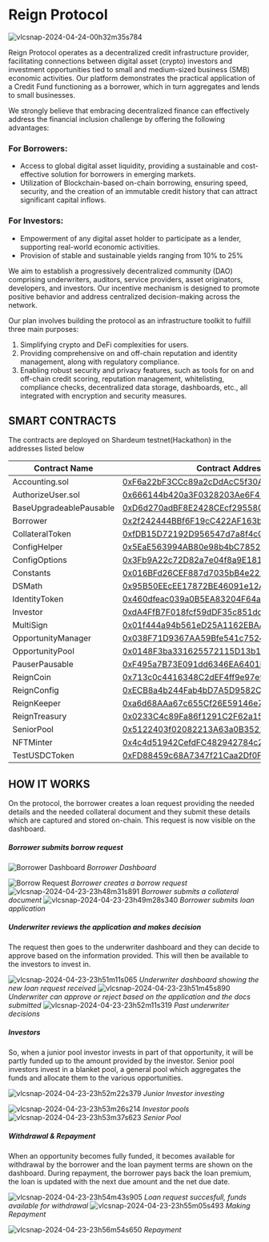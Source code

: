# Reign Protocol

![vlcsnap-2024-04-24-00h32m35s784](https://github.com/DeograciousAggrey/ReignProtocol_Shardeum/assets/68210234/48d0ce8a-2bf3-4db4-bca6-7a726a6ee20d)


Reign Protocol operates as a decentralized credit infrastructure provider, facilitating connections between digital asset (crypto) investors and investment opportunities tied to small and medium-sized business (SMB) economic activities. Our platform demonstrates the practical application of a Credit Fund functioning as a borrower, which in turn aggregates and lends to small businesses.

We strongly believe that embracing decentralized finance can effectively address the financial inclusion challenge by offering the following advantages:

### For Borrowers:
- Access to global digital asset liquidity, providing a sustainable and cost-effective solution for borrowers in emerging markets.
- Utilization of Blockchain-based on-chain borrowing, ensuring speed, security, and the creation of an immutable credit history that can attract significant capital inflows.

### For Investors:
- Empowerment of any digital asset holder to participate as a lender, supporting real-world economic activities.
- Provision of stable and sustainable yields ranging from 10% to 25%

We aim to establish a progressively decentralized community (DAO) comprising underwriters, auditors, service providers, asset originators, developers, and investors. Our incentive mechanism is designed to promote positive behavior and address centralized decision-making across the network.

Our plan involves building the protocol as an infrastructure toolkit to fulfill three main purposes:
1. Simplifying crypto and DeFi complexities for users.
2. Providing comprehensive on and off-chain reputation and identity management, along with regulatory compliance.
3. Enabling robust security and privacy features, such as tools for on and off-chain credit scoring, reputation management, whitelisting, compliance checks, decentralized data storage, dashboards, etc., all integrated with encryption and security measures.
## SMART CONTRACTS
The contracts are deployed on Shardeum testnet(Hackathon) in the addresses listed below

| Contract Name            | Contract Address                                                                                             |
|--------------------------|--------------------------------------------------------------------------------------------------------------|
| Accounting.sol           | [0xF6a22bF3CCc89a2cDdAcC5f30AB7AaC11d04460C](https://robinsponge-blockscout.eu-north-2.gateway.fm/address/0xF6a22bF3CCc89a2cDdAcC5f30AB7AaC11d04460C)        |
| AuthorizeUser.sol        | [0x666144b420a3F0328203Ae6F4E4923e46b9BD49F](https://robinsponge-blockscout.eu-north-2.gateway.fm/address/0x666144b420a3F0328203Ae6F4E4923e46b9BD49F)        |
| BaseUpgradeablePausable  | [0xD6d270adBF8E2428CEcf2955803a56f68686a4ee](https://robinsponge-blockscout.eu-north-2.gateway.fm/address/0xD6d270adBF8E2428CEcf2955803a56f68686a4ee)        |
| Borrower                 | [0x2f242444BBf6F19cC422AF163bFa83a4D6378Fbc](https://robinsponge-blockscout.eu-north-2.gateway.fm/address/0x2f242444BBf6F19cC422AF163bFa83a4D6378Fbc)        |
| CollateralToken          | [0xfDB15D72192D956547d7a8f4cC73d950d0d12975](https://robinsponge-blockscout.eu-north-2.gateway.fm/address/0xfDB15D72192D956547d7a8f4cC73d950d0d12975)        |
| ConfigHelper             | [0x5EaE563994AB80e98b4bC7852426FDf627ca51CF](https://robinsponge-blockscout.eu-north-2.gateway.fm/address/0x5EaE563994AB80e98b4bC7852426FDf627ca51CF)        |
| ConfigOptions            | [0x3Fb9A22c72D82a7e04f8a9E18142057E85dC4ad9](https://robinsponge-blockscout.eu-north-2.gateway.fm/address/0x3Fb9A22c72D82a7e04f8a9E18142057E85dC4ad9)        |
| Constants                | [0x016BFd26CEF887d7035bB4e2228b0B34e4Ea6044](https://robinsponge-blockscout.eu-north-2.gateway.fm/address/0x016BFd26CEF887d7035bB4e2228b0B34e4Ea6044)        |
| DSMath                   | [0x95B50EEcEE17872BE46091e12A1C0FcB58dc657a](https://robinsponge-blockscout.eu-north-2.gateway.fm/address/0x95B50EEcEE17872BE46091e12A1C0FcB58dc657a)        |
| IdentityToken            | [0x460dfeac039a0B5EA83204F64a54D2c48946D9ac](https://robinsponge-blockscout.eu-north-2.gateway.fm/address/0x460dfeac039a0B5EA83204F64a54D2c48946D9ac)        |
| Investor                 | [0xdA4FfB7F018fcf59dDF35c851dcb7C1E08abB032](https://robinsponge-blockscout.eu-north-2.gateway.fm/address/0xdA4FfB7F018fcf59dDF35c851dcb7C1E08abB032)        |
| MultiSign                | [0x01f444a94b561eD25A1162EBAAe6cc6B4b2B10CC](https://robinsponge-blockscout.eu-north-2.gateway.fm/address/0x01f444a94b561eD25A1162EBAAe6cc6B4b2B10CC)        |
| OpportunityManager       | [0x038F71D9367AA59Bfe541c752457851ccB095285](https://robinsponge-blockscout.eu-north-2.gateway.fm/address/0x038F71D9367AA59Bfe541c752457851ccB095285)        |
| OpportunityPool          | [0x0148F3ba331625572115D13b1Ef3Ff5eb52D19D9](https://robinsponge-blockscout.eu-north-2.gateway.fm/address/0x0148F3ba331625572115D13b1Ef3Ff5eb52D19D9)        |
| PauserPausable           | [0xF495a7B73E091dd6346EA6401E29cDbbBf42D6d3](https://robinsponge-blockscout.eu-north-2.gateway.fm/address/0xF495a7B73E091dd6346EA6401E29cDbbBf42D6d3)        |
| ReignCoin                | [0x713c0c4416348C2dEF4ff9e97e90a6a8300eb7b3](https://robinsponge-blockscout.eu-north-2.gateway.fm/address/0x713c0c4416348C2dEF4ff9e97e90a6a8300eb7b3)        |
| ReignConfig              | [0xECB8a4b244Fab4bD7A5D9582C315DeDb76302F25](https://robinsponge-blockscout.eu-north-2.gateway.fm/address/0xECB8a4b244Fab4bD7A5D9582C315DeDb76302F25)        |
| ReignKeeper              | [0xa6d68AAa67c655Cf26E59146e740D2F1B29ce28e](https://robinsponge-blockscout.eu-north-2.gateway.fm/address/0xa6d68AAa67c655Cf26E59146e740D2F1B29ce28e)        |
| ReignTreasury            | [0x0233C4c89Fa86f1291C2F62a15d391f4Dc23d39b](https://robinsponge-blockscout.eu-north-2.gateway.fm/address/0x0233C4c89Fa86f1291C2F62a15d391f4Dc23d39b)        |
| SeniorPool               | [0x5122403f02082213A63a0B35219FEF4Df6fAf78e](https://robinsponge-blockscout.eu-north-2.gateway.fm/address/0x5122403f02082213A63a0B35219FEF4Df6fAf78e)        |
| NFTMinter                | [0x4c4d51942CefdFC482942784c21aFF09bC70dD19](https://robinsponge-blockscout.eu-north-2.gateway.fm/address/0x4c4d51942CefdFC482942784c21aFF09bC70dD19)        |
| TestUSDCToken            | [0xFD88459c68A7347f21Caa2Df0F382a5ceA80a9f4](https://robinsponge-blockscout.eu-north-2.gateway.fm/address/0xFD88459c68A7347f21Caa2Df0F382a5ceA80a9f4)        |




## HOW IT WORKS
On the protocol, the borrower creates a loan request providing the needed details and the needed collateral document and they submit these details which are captured and stored on-chain. This request is now visible on the dashboard.

##### Borrower submits borrow request
![Borrower Dashboard](https://github.com/DeograciousAggrey/ReignProtocol_Shardeum/assets/68210234/f6eb569e-e6f9-4fd1-be99-2ef0893ef68e)
*Borrower Dashboard* 

![Borrow Request](https://github.com/DeograciousAggrey/ReignProtocol_Shardeum/assets/68210234/aa2730b4-0a5a-42c6-8a9a-9ce0dadb361e)
*Borrower creates a borrow request*
![vlcsnap-2024-04-23-23h48m31s891](https://github.com/DeograciousAggrey/ReignProtocol_Shardeum/assets/68210234/68152455-5ad9-4513-be61-8bff0f2731f6)
*Borrower submits a collateral document*
![vlcsnap-2024-04-23-23h49m28s340](https://github.com/DeograciousAggrey/ReignProtocol_Shardeum/assets/68210234/9ab9495a-f9cf-4a8e-8e74-4394930dc84c)
*Borrower submits loan application*

##### Underwriter reviews the application and makes decision
The request then goes to the underwriter dashboard and they can decide to approve based on the information provided. This will then be available to the investors to invest in. 

![vlcsnap-2024-04-23-23h51m11s065](https://github.com/DeograciousAggrey/ReignProtocol_Shardeum/assets/68210234/4e006327-12d0-4651-93a0-4c77a9405a3c)
*Underwriter dashboard showing the new loan request received*
![vlcsnap-2024-04-23-23h51m45s890](https://github.com/DeograciousAggrey/ReignProtocol_Shardeum/assets/68210234/51866a5f-d005-489b-96c9-f6a66cd6e72c)
*Underwriter can approve or reject based on the application and the docs submitted*
![vlcsnap-2024-04-23-23h52m11s319](https://github.com/DeograciousAggrey/ReignProtocol_Shardeum/assets/68210234/59f77aef-10da-4436-aec6-8e046b99d8f2)
*Past underwriter decisions*

##### Investors 
So, when a junior pool investor invests in part of that opportunity, it will be partly funded up to the amount provided by the investor.
Senior pool investors invest in a blanket pool, a general pool which aggregates the funds and allocate them to the various opportunities.


![vlcsnap-2024-04-23-23h52m22s379](https://github.com/DeograciousAggrey/ReignProtocol_Shardeum/assets/68210234/5143bf6c-a822-4eeb-97b7-cebdcb026653)
*Junior Investor investing*

![vlcsnap-2024-04-23-23h53m26s214](https://github.com/DeograciousAggrey/ReignProtocol_Shardeum/assets/68210234/ce24ae71-9e0c-48c5-ba18-6d56ad964811)
*Investor pools*
![vlcsnap-2024-04-23-23h53m37s623](https://github.com/DeograciousAggrey/ReignProtocol_Shardeum/assets/68210234/74f50a02-1b93-40d5-97a1-856165aca0c5)
*Senior Pool*

##### Withdrawal & Repayment
When an opportunity becomes fully funded, it becomes available for withdrawal by the borrower and the loan payment terms are shown on the dashboard. During repayment, the borrower pays back the loan premium, the loan is updated with the next due amount and the net due date.

![vlcsnap-2024-04-23-23h54m43s905](https://github.com/DeograciousAggrey/ReignProtocol_Shardeum/assets/68210234/8a05fdd2-a8c9-44c8-90d3-882fa60699eb)
*Loan request succesfull, funds available for withdrawal*
![vlcsnap-2024-04-23-23h55m05s493](https://github.com/DeograciousAggrey/ReignProtocol_Shardeum/assets/68210234/ed5b1ee0-8dab-4e09-91c4-a63c8fc11e64)
*Making Repayment*

![vlcsnap-2024-04-23-23h56m54s650](https://github.com/DeograciousAggrey/ReignProtocol_Shardeum/assets/68210234/faf282cb-0b89-4ffd-8d12-f4727425b1ee)
*Repayment*
